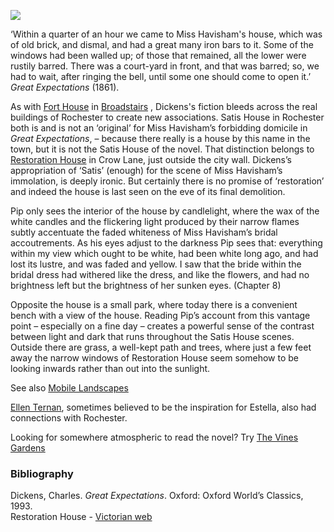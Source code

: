<a href="https://beta.kent-maps.online"><img src="https://beta.kent-maps.online/juncture/ve-button.png"></a>
<param ve-config title="Restoration House (Satis House)" author="Ken Moffat and Carolyn Oulton" layout="vtl" banner="/images/banners/19c.jpg">

<param ve-entity eid="Q73162106" aliases="Restoration House">

‘Within a quarter of an hour we came to Miss Havisham's house, which was of old brick, and dismal, and had a great many iron bars to it. Some of the windows had been walled up; of those that remained, all the lower were rustily barred. There was a court-yard in front, and that was barred; so, we had to wait, after ringing the bell, until some one should come to open it.’ _Great Expectations_ (1861).   
<param ve-image url="https://raw.githubusercontent.com/kent-map/images/main/dickens/Satis_house.jpg" label="Restoration House, Crow Lane, Rochester, Kent by Ernest William Haslehust (1866-1949), RI, RWA 1911" attribution="Scanned image and text by Philip V. Allingham, www.victorianweb.org">

As with [Fort House](/dickens/dickens-fort-house) in [Broadstairs](dickens-broadstairs) , Dickens's fiction bleeds across the real buildings of Rochester to create new associations. Satis House in Rochester both is and is not an ‘original’ for Miss Havisham’s forbidding domicile in _Great Expectations_, – because there really is a house by this name in the town, but it is not the Satis House of the novel. That distinction belongs to [Restoration House](https://www.restorationhouse.co.uk/the-house) in Crow Lane, just outside the city wall. Dickens’s appropriation of ‘Satis’ (enough) for the scene of Miss Havisham’s immolation, is deeply ironic. But certainly there is no promise of ‘restoration’ and indeed the house is last seen on the eve of its final demolition.
<param ve-image url="https://stor.artstor.org/stor/3c4c6ac1-83f5-4506-b071-fa8fb35f90bc" label="Restoration House" attribution="Benjamin Mortley">

Pip only sees the interior of the house by candlelight, where the wax of the white candles and the flickering light produced by their narrow flames subtly accentuate the faded whiteness of Miss Havisham’s bridal accoutrements. As his eyes adjust to the darkness Pip sees that:
everything within my view which ought to be white, had been white long ago, and had lost its lustre, and was faded and yellow. I saw that the bride within the bridal dress had withered like the dress, and like the flowers, and had no brightness left but the brightness of her sunken eyes. (Chapter 8)
<param ve-image url="https://stor.artstor.org/stor/9951b7cc-f35d-493e-ad88-077859ca1919" label="Restoration House" attribution="Benjamin Mortley">

Opposite the house is a small park, where today there is a convenient bench with a view of the house. Reading Pip’s account from this vantage point – especially on a fine day – creates a powerful sense of the contrast between light and dark that runs throughout the Satis House scenes. Outside there are grass, a well-kept path and trees, where just a few feet away the narrow windows of Restoration House seem somehow to be looking inwards rather than out into the sunlight.   

See also [Mobile Landscapes](dickens/mobile-landscapes)   

[Ellen Ternan](/19c/19c-ternan-biography), sometimes believed to be the inspiration for Estella, also had connections with Rochester.

Looking for somewhere atmospheric to read the novel? Try [The Vines Gardens](https://explorekent.org/activities/the-vines-gardens/)
<param ve-image url="https://stor.artstor.org/stor/08a01877-5172-46fe-ba14-108ac56bf37b" label="Restoration House" attribution="Benjamin Mortley">

### Bibliography

Dickens, Charles. _Great Expectations_. Oxford: Oxford World’s Classics, 1993.   
Restoration House - [Victorian web](http://www.victorianweb.org/painting/haslehust/19.html)   
